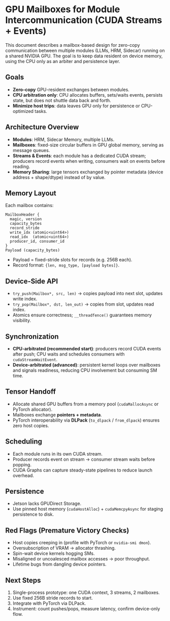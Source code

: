 
# GPU Mailboxes for Module Intercommunication (CUDA Streams + Events)

This document describes a mailbox-based design for zero-copy communication between multiple modules (LLMs, HRM, Sidecar) running on a shared NVIDIA GPU. The goal is to keep data resident on device memory, using the CPU only as an arbiter and persistence layer.

## Goals
- **Zero-copy** GPU-resident exchanges between modules.
- **CPU arbitration only**: CPU allocates buffers, sets/waits events, persists state, but does not shuttle data back and forth.
- **Minimize host trips**: data leaves GPU only for persistence or CPU-optimized tasks.

## Architecture Overview
- **Modules**: HRM, Sidecar Memory, multiple LLMs.
- **Mailboxes**: fixed-size circular buffers in GPU global memory, serving as message queues.
- **Streams & Events**: each module has a dedicated CUDA stream; producers record events when writing, consumers wait on events before reading.
- **Memory Sharing**: large tensors exchanged by pointer metadata (device address + shape/dtype) instead of by value.

## Memory Layout
Each mailbox contains:
```
MailboxHeader {
  magic, version
  capacity_bytes
  record_stride
  write_idx (atomic<uint64>)
  read_idx  (atomic<uint64>)
  producer_id, consumer_id
}
Payload (capacity_bytes)
```
- Payload = fixed-stride slots for records (e.g. 256B each).
- Record format: `{len, msg_type, [payload bytes]}`.

## Device-Side API
- `try_push(Mailbox*, src, len)` → copies payload into next slot, updates write index.
- `try_pop(Mailbox*, dst, len_out)` → copies from slot, updates read index.
- Atomics ensure correctness; `__threadfence()` guarantees memory visibility.

## Synchronization
- **CPU-arbitrated (recommended start)**: producers record CUDA events after push; CPU waits and schedules consumers with `cudaStreamWaitEvent`.
- **Device-arbitrated (advanced)**: persistent kernel loops over mailboxes and signals readiness, reducing CPU involvement but consuming SM time.

## Tensor Handoff
- Allocate shared GPU buffers from a memory pool (`cudaMallocAsync` or PyTorch allocator).
- Mailboxes exchange **pointers + metadata**.
- PyTorch interoperability via **DLPack** (`to_dlpack` / `from_dlpack`) ensures zero host copies.

## Scheduling
- Each module runs in its own CUDA stream.
- Producer records event on stream → consumer stream waits before popping.
- CUDA Graphs can capture steady-state pipelines to reduce launch overhead.

## Persistence
- Jetson lacks GPUDirect Storage.
- Use pinned host memory (`cudaHostAlloc`) + `cudaMemcpyAsync` for staging persistence to disk.

## Red Flags (Premature Victory Checks)
- Host copies creeping in (profile with PyTorch or `nvidia-smi dmon`).
- Oversubscription of VRAM → allocator thrashing.
- Spin-wait device kernels hogging SMs.
- Misaligned or uncoalesced mailbox accesses → poor throughput.
- Lifetime bugs from dangling device pointers.

## Next Steps
1. Single-process prototype: one CUDA context, 3 streams, 2 mailboxes.
2. Use fixed 256B stride records to start.
3. Integrate with PyTorch via DLPack.
4. Instrument: count pushes/pops, measure latency, confirm device-only flow.
